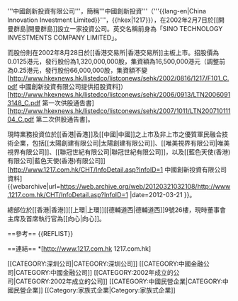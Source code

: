 '''中國創新投資有限公司'''，簡稱'''中國創新投資'''（'''{{lang-en|China Innovation Investment Limited}}'''，{{hkex|1217}}），在2002年2月7日於[[開曼群島|開曼群島]]設立一家投資公司。英交名稱前身為「SINO TECHNOLOGY INVESTMENTS COMPANY LIMITED」。

而股份則在2002年8月28日於[[香港交易所|香港交易所]]主板上市。招股價為0.0125港元，發行股份為1,320,000,000股，集資額為16,500,000港元（調整前為0.25港元，發行股份66,000,000股，集資額不變<REF>[http://www.hkexnews.hk/listedco/listconews/sehk/2002/0816/1217/F101_C.pdf 中國創新投資有限公司提供招股資料]</REF>）<REF>[http://www.hkexnews.hk/listedco/listconews/sehk/2006/0913/LTN20060913148_C.pdf 第一次供股通告書]</REF><REF>[http://www.hkexnews.hk/listedco/listconews/sehk/2007/1011/LTN20071011104_C.pdf 第二次供股通告書]</REF>。

現時業務投資位於[[香港|香港]]及[[中國|中國]]之上市及非上市之優質軍民融合技術企業，包括[[太陽創建有限公司|太陽創建有限公司]]、[[唯美視界有限公司|唯美視界有限公司]]、[[聯冠世紀有限公司|聯冠世紀有限公司]]，以及[[藍色天使(香港)有限公司|藍色天使(香港)有限公司]]<ref>[http://www.1217.com.hk/CHT/InfoDetail.asp?InfoID=1 中國創新投資有限公司資料] {{webarchive|url=https://web.archive.org/web/20120321032108/http://www.1217.com.hk/CHT/InfoDetail.asp?InfoID=1 |date=2012-03-21 }}</ref>。

總部位於[[香港|香港]][[上環|上環]][[德輔道西|德輔道西]]9號26樓，現時董事會主席及首席執行官為[[向心|向心]]。

==參考==
{{REFLIST}}

==連結==
*[http://www.1217.com.hk 1217.com.hk]

[[CATEGORY:深圳公司|CATEGORY:深圳公司]]
[[CATEGORY:中國金融公司|CATEGORY:中國金融公司]]
[[CATEGORY:2002年成立的公司|CATEGORY:2002年成立的公司]]
[[CATEGORY:中國民營企業|CATEGORY:中國民營企業]]
[[Category:家族式企業|Category:家族式企業]]